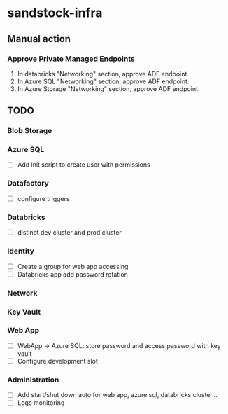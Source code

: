 # sandstock-infra

## Manual action

### Approve Private Managed Endpoints

1. In databricks "Networking" section, approve ADF endpoint.
2. In Azure SQL "Networking" section, approve ADF endpoint.
3. In Azure Storage "Networking" section, approve ADF endpoint.

## TODO

### Blob Storage

### Azure SQL

- [ ] Add init script to create user with permissions

### Datafactory

- [ ] configure triggers

### Databricks

- [ ] distinct dev cluster and prod cluster

### Identity

- [ ] Create a group for web app accessing
- [ ] Databricks app add password rotation

### Network

### Key Vault

### Web App

- [ ] WebApp -> Azure SQL: store password and access password with key vault
- [ ] Configure development slot

### Administration

- [ ] Add start/shut down auto for web app, azure sql, databricks cluster...
- [ ] Logs monitoring
